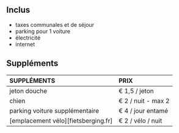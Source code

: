 
## Inclus
- taxes communales et de séjour
- parking pour 1 voiture
- électricité
- internet

## Suppléments

SUPPLÉMENTS           | PRIX
:------------------|:-----------|
jeton douche       | € 1,5 / jeton
chien          | € 2 / nuit - max 2
parking voiture supplémentaire | € 4 / jour entamé
[emplacement vélo][fietsberging.fr]| € 2 / vélo / nuit
